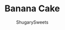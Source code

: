 ---
layout: ../../layouts/MarkdownPostLayout.astro
title: Banana Cake
author: ShugarySweets
pubDate: 2018-10-17
description: "This Banana Cake is everything you want it to be, and more! Two moist layers of &#x27;from scratch&#x27; Banana Cake, topped with a sweet Cream Cheese frosting!"
image_url: https://www.shugarysweets.com/wp-content/uploads/2018/07/cream-cheese-frosted-banana-cake-4.jpg
tags: ["Cake","American"]
calories: 418
protein: 3
carbohydrates: 59
fats: 20
fiber: 1
ingredients: ["1/2 cup unsalted butter, softened","1 cup granulated sugar","1 large egg","1 teaspoon vanilla extract","4 bananas (about 2 cups mashed)","2 cups all-purpose flour","1 teaspoon baking powder","1 teaspoon baking soda","1/2 teaspoon kosher salt","1/2 teaspoon cinnamon","1 cup unsalted butter, softened","1 package (8 ounce) cream cheese, softened","1 teaspoon vanilla extract","4 cups powdered sugar","1/4 cup heavy whipping cream","1 teaspoon cinnamon, optional"]
serves: 16
time: "40 minutes"
prepTime: "15 minutes"
instructions: ["Preheat oven to 350 degree F. Grease two 9-inch cake pans with shortening and flour. I like to use these Wilton's Bake Even Strips. It keeps your cake layers level and flat, perfect for stacking (and the just slide right onto your cake pans)! Set aside.","In a large mixing bowl, beat butter and sugar until creamy, about 3 minutes. Add in egg, vanilla, and bananas (you can mash them first, but I toss them in and it does the work). Add in flour, baking powder, baking soda, salt, and cinnamon. Beat for a couple minutes until fully blended.","Pour batter evenly between the two cake pans. Bake for 25 minutes. Remove from oven and cool in pans for about 10 minutes. Flip onto a cooling rack to cool completely before frosting.","For the frosting, beat butter and cream cheese for 3-4 minutes, until light and fluffy. Add in vanilla, heavy cream, and powdered sugar. Beat an additional 3-5 minutes. scraping down the sides of the bowl periodically. Beat in 1 teaspoon of cinnamon if you want a cinnamon spice frosting.","To assemble the cake, lay one layer of cooled cake on a cake plate. Spoon frosting over middle layer generously. Top with second layer of cake. Spoon and spread frosting over cake evenly. ENJOY!"]
nutrition: ["418 calories","59 grams carbohydrates","63 milligrams cholesterol","20 grams fat","1 grams fiber","3 grams protein","12 grams saturated fat","169 milligrams sodium","43 grams sugar","0 grams trans fat","6 grams unsaturated fat"]
---